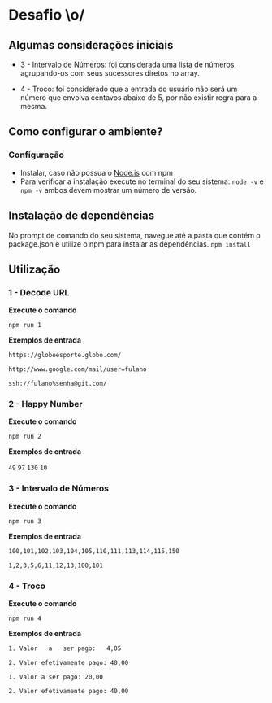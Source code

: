 # Desafio \o/

## Algumas considerações iniciais
* 3 - Intervalo de Números: 
foi considerada uma lista de números, agrupando-os com seus sucessores diretos no array.

* 4 - Troco: 
foi considerado que a entrada do usuário não será um número que envolva centavos abaixo de 5, por não existir regra para a mesma.

## Como configurar o ambiente?

### Configuração

* Instalar, caso não possua o [Node.js](https://nodejs.org/en/) com npm
* Para verificar a instalação execute no terminal do seu sistema: 
`node -v`
e
`npm -v`
ambos devem mostrar um número de versão.

## Instalação de dependências
No prompt de comando do seu sistema, navegue até a pasta que contém o package.json e utilize o npm para instalar as dependências.
`npm install`

## Utilização
### 1 - Decode URL
**Execute o comando**

`npm run 1`

**Exemplos de entrada**

`https://globoesporte.globo.com/`

`http://www.google.com/mail/user=fulano`

`ssh://fulano%senha@git.com/`

### 2 - Happy Number
**Execute o comando**

`npm run 2`

**Exemplos de entrada**

`49`
`97`
`130`
`10`

### 3 - Intervalo de Números
**Execute o comando**

`npm run 3`

**Exemplos de entrada**

`100,101,102,103,104,105,110,111,113,114,115,150`

`1,2,3,5,6,11,12,13,100,101`

### 4 - Troco
**Execute o comando**

`npm run 4`

**Exemplos de entrada**

`1. Valor	a	ser	pago:	4,05`

`2. Valor efetivamente pago: 40,00`

`1. Valor a ser pago: 20,00`

`2. Valor efetivamente pago: 40,00`
